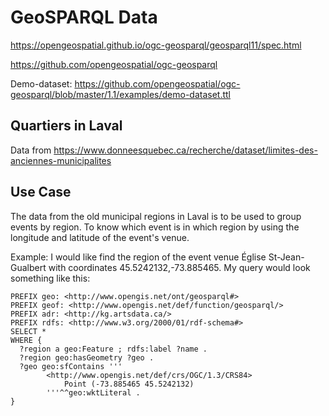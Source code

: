 # GeoSPARQL Data
https://opengeospatial.github.io/ogc-geosparql/geosparql11/spec.html

https://github.com/opengeospatial/ogc-geosparql

Demo-dataset:
https://github.com/opengeospatial/ogc-geosparql/blob/master/1.1/examples/demo-dataset.ttl


## Quartiers in Laval 
Data from https://www.donneesquebec.ca/recherche/dataset/limites-des-anciennes-municipalites


## Use Case
The data from the old municipal regions in Laval is to be used to group events by region.  To know which event is in which region by using the longitude and latitude of the event's venue.

Example: I would like find the region of the event venue Église St-Jean-Gualbert with coordinates 45.5242132,-73.885465.  My query would look something like this:

```
PREFIX geo: <http://www.opengis.net/ont/geosparql#>
PREFIX geof: <http://www.opengis.net/def/function/geosparql/>
PREFIX adr: <http://kg.artsdata.ca/>
PREFIX rdfs: <http://www.w3.org/2000/01/rdf-schema#>
SELECT *
WHERE {
  ?region a geo:Feature ; rdfs:label ?name .
  ?region geo:hasGeometry ?geo .
  ?geo geo:sfContains '''
        <http://www.opengis.net/def/crs/OGC/1.3/CRS84>
            Point (-73.885465 45.5242132) 
        '''^^geo:wktLiteral .
}
```
